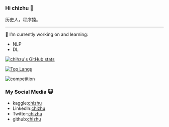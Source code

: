 ### Hi chizhu 👋
历史人，程序猿。
<hr>

🔭 I’m currently working on and learning:
- NLP
- DL
  
[![chihzu's GitHub stats](https://github-readme-stats.vercel.app/api?username=chizhu)](https://github.com/chizhu/github-readme-stats)

[![Top Langs](https://github-readme-stats.vercel.app/api/top-langs/?username=chizhu)](https://github.com/chizhu/github-readme-stats)

![competition](https://road-to-kaggle-grandmaster.vercel.app/api/badges/chizhu2018/competition)


### My Social Media 😺
- kaggle:[chizhu](https://kaggle.com/chizhu2018)
- Linkedln:[chizhu](https://www.linkedin.com/in/chizhu2020/)
- Twitter:[chizhu](https://twitter.com/chizhu2019)
- github:[chizhu](https://github.com/chizhu)





<!--
**chizhu/chizhu** is a ✨ _special_ ✨ repository because its `README.md` (this file) appears on your GitHub profile.

Here are some ideas to get you started:

- 🔭 I’m currently working on ...
- 🌱 I’m currently learning ...
- 👯 I’m looking to collaborate on ...
- 🤔 I’m looking for help with ...
- 💬 Ask me about ...
- 📫 How to reach me: ...
- 😄 Pronouns: ...
- ⚡ Fun fact: ...
-->
